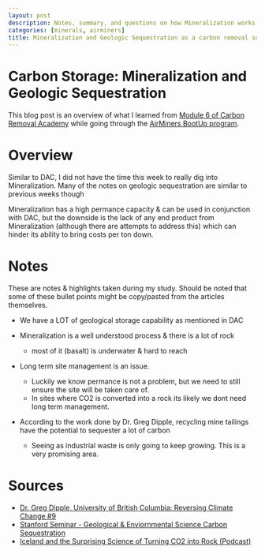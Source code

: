 ```yaml
---
layout: post
description: Notes, summary, and questions on how Mineralization works as a carbon removal solution.
categories: [minerals, airminers]
title: Mineralization and Geologic Sequestration as a carbon removal solution [AirMiners Bootup]
---
```


# Carbon Storage: Mineralization and Geologic Sequestration
This blog post is an overview of what I learned from [Module 6 of Carbon Removal Academy](http://climatechangeacademy.com/courses/carbon-removal/6) while going through the [AirMiners BootUp program](https://bootup.airminers.org/).

# Overview
Similar to DAC, I did not have the time this week to really dig into Mineralization. Many of the notes on geologic sequestration are similar to previous weeks though

Mineralization has a high permance capacity & can be used in conjunction with DAC, but the downside is the lack of any end product from Mineralization (although there are attempts to address this) which can hinder its ability to bring costs per ton down.

# Notes
These are notes & highlights taken during my study. Should be noted that some of these bullet points might be copy/pasted from the articles themselves. 
- We have a LOT of geological storage capability as mentioned in DAC
- Mineralization is a well understood process & there is a lot of rock
    - most of it (basalt) is underwater & hard to reach
- Long term site management is an issue.
    - Luckily we know permance is not a problem, but we need to still ensure the site will be taken care of. 
    - In sites where CO2 is converted into a rock its likely we dont need long term management. 

- According to the work done by Dr. Greg Dipple, recycling mine tailings have the potential to sequester a lot of carbon
    - Seeing as industrial waste is only going to keep growing. This is a very promising area.

# Sources
- [Dr. Greg Dipple, University of British Columbia: Reversing Climate Change #9](https://www.youtube.com/watch?v=SEj_y98EVXs)
- [Stanford Seminar - Geological & Enviornmental Science Carbon Sequestration](https://www.youtube.com/watch?v=PSIRLeXBJ00)
- [Iceland and the Surprising Science of Turning CO2 into Rock (Podcast)](http://www.elephantpodcast.org/episodes/iceland-and-the-surprising-science-of-turning-co2-into-rock)